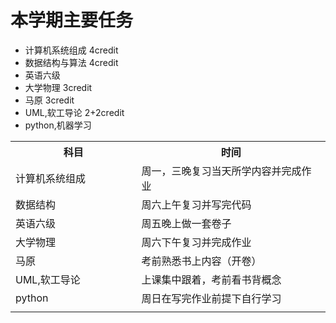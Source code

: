 # 本学期主要任务
- 计算机系统组成 4credit
- 数据结构与算法 4credit
- 英语六级
- 大学物理 3credit
- 马原 3credit
- UML,软工导论 2+2credit
- python,机器学习

<table>
<tr>
<th width=20%>科目</th>
<th width=30%>时间</th>
</tr>
<tr>
<td>计算机系统组成</td>
<td>周一，三晚复习当天所学内容并完成作业</td>
</tr>
<tr>
<td>数据结构</td>
<td>周六上午复习并写完代码</td>
</tr>
<tr>
<td>英语六级</td>
<td>周五晚上做一套卷子</td>
</tr>
<tr>
<td>大学物理</td>
<td>周六下午复习并完成作业</td>
</tr>
<tr>
<td>马原</td>
<td>考前熟悉书上内容（开卷）</td>
</tr>
<tr>
<td>UML,软工导论</td>
<td>上课集中跟着，考前看书背概念</td>
</tr>
<tr>
<td>python</td>
<td>周日在写完作业前提下自行学习</td>
</tr>
<tr>
<td></td>
<td></td>
</tr>
</table>
